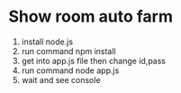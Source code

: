 # Show room auto farm
1.  install node.js
2.  run command npm install
3.  get into app.js file then change id,pass
4.  run command node app.js
5.  wait and see console